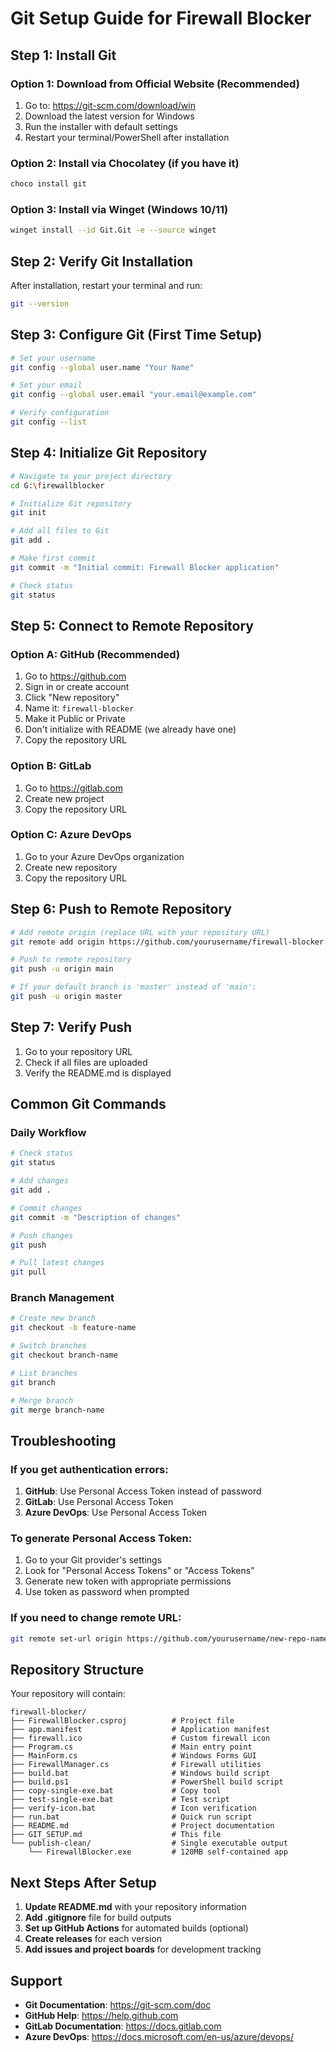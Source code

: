 # Git Setup Guide for Firewall Blocker

## Step 1: Install Git

### Option 1: Download from Official Website (Recommended)
1. Go to: https://git-scm.com/download/win
2. Download the latest version for Windows
3. Run the installer with default settings
4. Restart your terminal/PowerShell after installation

### Option 2: Install via Chocolatey (if you have it)
```bash
choco install git
```

### Option 3: Install via Winget (Windows 10/11)
```bash
winget install --id Git.Git -e --source winget
```

## Step 2: Verify Git Installation
After installation, restart your terminal and run:
```bash
git --version
```

## Step 3: Configure Git (First Time Setup)
```bash
# Set your username
git config --global user.name "Your Name"

# Set your email
git config --global user.email "your.email@example.com"

# Verify configuration
git config --list
```

## Step 4: Initialize Git Repository
```bash
# Navigate to your project directory
cd G:\firewallblocker

# Initialize Git repository
git init

# Add all files to Git
git add .

# Make first commit
git commit -m "Initial commit: Firewall Blocker application"

# Check status
git status
```

## Step 5: Connect to Remote Repository

### Option A: GitHub (Recommended)
1. Go to https://github.com
2. Sign in or create account
3. Click "New repository"
4. Name it: `firewall-blocker`
5. Make it Public or Private
6. Don't initialize with README (we already have one)
7. Copy the repository URL

### Option B: GitLab
1. Go to https://gitlab.com
2. Create new project
3. Copy the repository URL

### Option C: Azure DevOps
1. Go to your Azure DevOps organization
2. Create new repository
3. Copy the repository URL

## Step 6: Push to Remote Repository
```bash
# Add remote origin (replace URL with your repository URL)
git remote add origin https://github.com/yourusername/firewall-blocker.git

# Push to remote repository
git push -u origin main

# If your default branch is 'master' instead of 'main':
git push -u origin master
```

## Step 7: Verify Push
1. Go to your repository URL
2. Check if all files are uploaded
3. Verify the README.md is displayed

## Common Git Commands

### Daily Workflow
```bash
# Check status
git status

# Add changes
git add .

# Commit changes
git commit -m "Description of changes"

# Push changes
git push

# Pull latest changes
git pull
```

### Branch Management
```bash
# Create new branch
git checkout -b feature-name

# Switch branches
git checkout branch-name

# List branches
git branch

# Merge branch
git merge branch-name
```

## Troubleshooting

### If you get authentication errors:
1. **GitHub**: Use Personal Access Token instead of password
2. **GitLab**: Use Personal Access Token
3. **Azure DevOps**: Use Personal Access Token

### To generate Personal Access Token:
1. Go to your Git provider's settings
2. Look for "Personal Access Tokens" or "Access Tokens"
3. Generate new token with appropriate permissions
4. Use token as password when prompted

### If you need to change remote URL:
```bash
git remote set-url origin https://github.com/yourusername/new-repo-name.git
```

## Repository Structure
Your repository will contain:
```
firewall-blocker/
├── FirewallBlocker.csproj          # Project file
├── app.manifest                    # Application manifest
├── firewall.ico                    # Custom firewall icon
├── Program.cs                      # Main entry point
├── MainForm.cs                     # Windows Forms GUI
├── FirewallManager.cs              # Firewall utilities
├── build.bat                       # Windows build script
├── build.ps1                       # PowerShell build script
├── copy-single-exe.bat             # Copy tool
├── test-single-exe.bat             # Test script
├── verify-icon.bat                 # Icon verification
├── run.bat                         # Quick run script
├── README.md                       # Project documentation
├── GIT_SETUP.md                    # This file
└── publish-clean/                  # Single executable output
    └── FirewallBlocker.exe         # 120MB self-contained app
```

## Next Steps After Setup
1. **Update README.md** with your repository information
2. **Add .gitignore** file for build outputs
3. **Set up GitHub Actions** for automated builds (optional)
4. **Create releases** for each version
5. **Add issues and project boards** for development tracking

## Support
- **Git Documentation**: https://git-scm.com/doc
- **GitHub Help**: https://help.github.com
- **GitLab Documentation**: https://docs.gitlab.com
- **Azure DevOps**: https://docs.microsoft.com/en-us/azure/devops/
